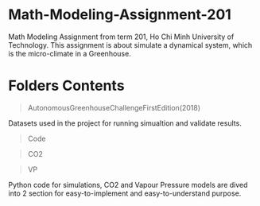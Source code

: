 # Math-Modeling-Assignment-201
 Math Modeling Assignment from term 201, Ho Chi Minh University of Technology. This assignment is about simulate a dynamical system, which is the micro-climate in a Greenhouse.

# Folders Contents
 >AutonomousGreenhouseChallengeFirstEdition(2018)
 
 Datasets used in the project for running simualtion and validate results.
 
 >Code
 
 >    CO2
 
 >    VP
 
 Python code for simulations, CO2 and Vapour Pressure models are dived into 2 section for easy-to-implement and easy-to-understand purpose.
